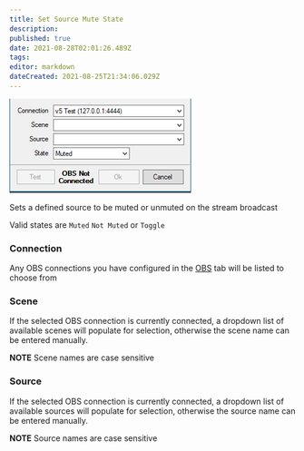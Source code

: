 ```yaml
---
title: Set Source Mute State
description: 
published: true
date: 2021-08-28T02:01:26.489Z
tags: 
editor: markdown
dateCreated: 2021-08-25T21:34:06.029Z
---
```



![source mute](/122172186-6cb30100-ce78-11eb-854b-1df3cd48b1f9.png)

Sets a defined source to be muted or unmuted on the stream broadcast

Valid states are `Muted` `Not Muted` or `Toggle`

### Connection

Any OBS connections you have configured in the [OBS](/OBS) tab will be listed to choose from

### Scene

If the selected OBS connection is currently connected, a dropdown list of available scenes will populate for selection, otherwise the scene name can be entered manually.

**NOTE** Scene names are case sensitive 

### Source

If the selected OBS connection is currently connected, a dropdown list of available sources will populate for selection, otherwise the source name can be entered manually.

**NOTE** Source names are case sensitive